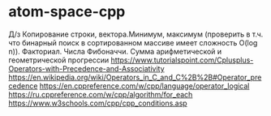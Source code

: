 # atom-space-cpp
Д/з
Копирование строки, вектора.Минимум, максимум (проверить в т.ч. что бинарный поиск в сортированном массиве имеет сложность O(log n)).
Факториал. Числа Фибоначчи. Сумма арифметической и геометрической прогрессии
https://www.tutorialspoint.com/Cplusplus-Operators-with-Precedence-and-Associativity
https://en.wikipedia.org/wiki/Operators_in_C_and_C%2B%2B#Operator_precedence
https://en.cppreference.com/w/cpp/language/operator_logical
https://ru.cppreference.com/w/cpp/algorithm/for_each
https://www.w3schools.com/cpp/cpp_conditions.asp
